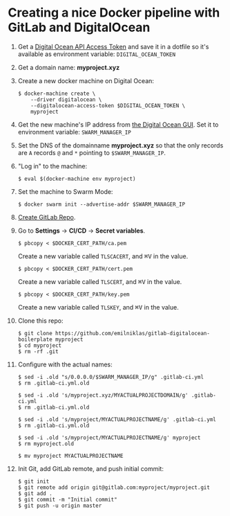 # Creating a nice Docker pipeline with GitLab and DigitalOcean

1. Get a [Digital Ocean API Access Token](https://cloud.digitalocean.com/settings/api/tokens)
   and save it in a dotfile so it's available as environment variable: `DIGITAL_OCEAN_TOKEN`
   
2. Get a domain name: **myproject.xyz**

3. Create a new docker machine on Digital Ocean:
    ```
    $ docker-machine create \
        --driver digitalocean \
        --digitalocean-access-token $DIGITAL_OCEAN_TOKEN \
        myproject
    ```
    
4. Get the new machine's IP address from [the Digital Ocean GUI](https://cloud.digitalocean.com/droplets).
   Set it to environment variable: `SWARM_MANAGER_IP`
   
5. Set the DNS of the domainname **myproject.xyz** so that the only records are `A` records `@` and `*` pointing to
   `$SWARM_MANAGER_IP`.
   
5. "Log in" to the machine:
    ```
    $ eval $(docker-machine env myproject)
    ```
    
6. Set the machine to Swarm Mode:
    ```
    $ docker swarm init --advertise-addr $SWARM_MANAGER_IP
    ```
    
7. [Create GitLab Repo](https://gitlab.com/projects/new).

8. Go to **Settings** → **CI/CD** → **Secret variables**.
    ```
    $ pbcopy < $DOCKER_CERT_PATH/ca.pem
    ```
    Create a new variable called `TLSCACERT`, and <kbd>⌘V</kbd> in the value.
    ```
    $ pbcopy < $DOCKER_CERT_PATH/cert.pem
    ```
    Create a new variable called `TLSCERT`, and <kbd>⌘V</kbd> in the value.
    ```
    $ pbcopy < $DOCKER_CERT_PATH/key.pem
    ```
    Create a new variable called `TLSKEY`, and <kbd>⌘V</kbd> in the value.

8. Clone this repo:
    ```
    $ git clone https://github.com/emilniklas/gitlab-digitalocean-boilerplate myproject
    $ cd myproject
    $ rm -rf .git
    ```
    
9. Configure with the actual names:
    ```
    $ sed -i .old "s/0.0.0.0/$SWARM_MANAGER_IP/g" .gitlab-ci.yml
    $ rm .gitlab-ci.yml.old
    
    $ sed -i .old 's/myproject.xyz/MYACTUALPROJECTDOMAIN/g' .gitlab-ci.yml
    $ rm .gitlab-ci.yml.old
    
    $ sed -i .old 's/myproject/MYACTUALPROJECTNAME/g' .gitlab-ci.yml
    $ rm .gitlab-ci.yml.old
    
    $ sed -i .old 's/myproject/MYACTUALPROJECTNAME/g' myproject
    $ rm myproject.old
    
    $ mv myproject MYACTUALPROJECTNAME
    ```

10. Init Git, add GitLab remote, and push initial commit:
    ```
    $ git init
    $ git remote add origin git@gitlab.com:myproject/myproject.git
    $ git add .
    $ git commit -m "Initial commit"
    $ git push -u origin master
    ```
